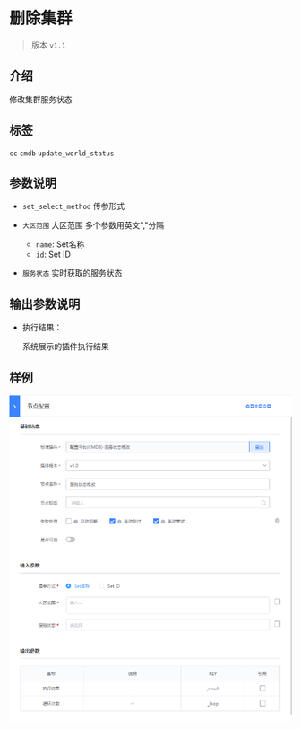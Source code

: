 # 删除集群
> 版本 `v1.1`

## 介绍

修改集群服务状态

## 标签
`cc` `cmdb` `update_world_status` 

## 参数说明

* `set_select_method` 传参形式

* `大区范围` 大区范围 多个参数用英文","分隔
    * `name`: Set名称
    * `id`: Set ID

* `服务状态` 实时获取的服务状态

## 输出参数说明

* 执行结果：

  系统展示的插件执行结果

## 样例

![](../images/update_set_service_status_v1_1.png)